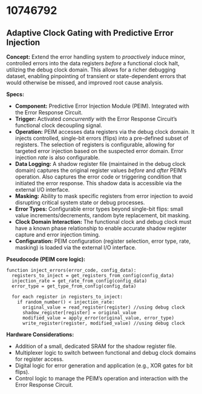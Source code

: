 # 10746792

## Adaptive Clock Gating with Predictive Error Injection

**Concept:** Extend the error handling system to *proactively* induce minor, controlled errors into the data registers *before* a functional clock halt, utilizing the debug clock domain. This allows for a richer debugging dataset, enabling pinpointing of transient or state-dependent errors that would otherwise be missed, and improved root cause analysis.

**Specs:**

*   **Component:** Predictive Error Injection Module (PEIM).  Integrated with the Error Response Circuit.
*   **Trigger:** Activated *concurrently* with the Error Response Circuit’s functional clock decoupling signal.
*   **Operation:** PEIM accesses data registers via the debug clock domain.  It injects controlled, single-bit errors (flips) into a pre-defined subset of registers.  The selection of registers is configurable, allowing for targeted error injection based on the suspected error domain. Error injection *rate* is also configurable.
*   **Data Logging:**  A shadow register file (maintained in the debug clock domain) captures the original register values *before* and *after* PEIM’s operation.  Also captures the error code or triggering condition that initiated the error response. This shadow data is accessible via the external I/O interface.
*   **Masking:**  Ability to mask specific registers from error injection to avoid disrupting critical system state or debug processes.
*   **Error Types:**  Configurable error types beyond single-bit flips: small value increments/decrements, random byte replacement, bit masking.
*   **Clock Domain Interaction:** The functional clock and debug clock must have a known phase relationship to enable accurate shadow register capture and error injection timing.
*   **Configuration:**  PEIM configuration (register selection, error type, rate, masking) is loaded via the external I/O interface.

**Pseudocode (PEIM core logic):**

```
function inject_errors(error_code, config_data):
  registers_to_inject = get_registers_from_config(config_data)
  injection_rate = get_rate_from_config(config_data)
  error_type = get_type_from_config(config_data)

  for each register in registers_to_inject:
    if random_number() < injection_rate:
      original_value = read_register(register) //using debug clock
      shadow_register[register] = original_value
      modified_value = apply_error(original_value, error_type)
      write_register(register, modified_value) //using debug clock
```

**Hardware Considerations:**

*   Addition of a small, dedicated SRAM for the shadow register file.
*   Multiplexer logic to switch between functional and debug clock domains for register access.
*   Digital logic for error generation and application (e.g., XOR gates for bit flips).
*   Control logic to manage the PEIM’s operation and interaction with the Error Response Circuit.